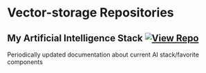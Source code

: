 # Vector-storage Repositories

## My Artificial Intelligence Stack [![View Repo](https://img.shields.io/badge/view-repo-green)](https://github.com/danielrosehill/My-AI-Stack)
Periodically updated documentation about current AI stack/favorite components

